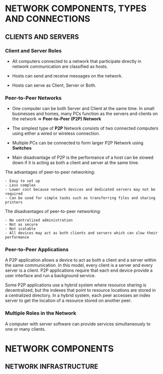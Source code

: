# NETWORK COMPONENTS, TYPES AND CONNECTIONS

## CLIENTS AND SERVERS

### Client and Server Roles
- All computers connected to a network that participate directly in network communication are classified as hosts.

- Hosts can send and receive messages on the network.
- Hosts can serve as Client, Server or Both.

### Peer-to-Peer Networks
- One computer can be both Server and Client at the same time. In small businesses and homes, many PCs function as the servers and clients on the network => **Peer-to-Peer (P2P) Network**

- The simplest type of **P2P** Network consists of two connected computers using either a wired or wireless connection.

- Multiple PCs can be connected to form larger P2P Network using **Switches**

- Main disadvantage of P2P is the performance of a host can be slowed down if it is acting as both a client and server at the same time.

The advantages of peer-to-peer networking:

    - Easy to set up
    - Less complex
    - Lower cost because network devices and dedicated servers may not be required
    - Can be used for simple tasks such as transferring files and sharing printers

The disadvantages of peer-to-peer networking:

    - No centralized administration
    - Not as secure
    - Not scalable
    - All devices may act as both clients and servers which can slow their performance

### Peer-to-Peer Applications
A P2P application allows a device to act as both a client and a server within the same communication. In this model, every client is a server and every server is a client. P2P applications require that each end device provide a user interface and run a background service.

Some P2P applications use a hybrid system where resource sharing is decentralized, but the indexes that point to resource locations are stored in a centralized directory. In a hybrid system, each peer accesses an index server to get the location of a resource stored on another peer.

### Multiple Roles in the Network
A computer with server software can provide services simultaneously to one or many clients.


# NETWORK COMPONENTS
## NETWORK INFRASTRUCTURE